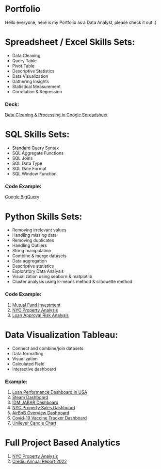 # Portfolio
Hello everyone, here is my Portfolio as a Data Analyst, please check it out :)


# Spreadsheet / Excel Skills Sets:
- Data Cleaning
- Query Table
- Pivot Table
- Descriptive Statistics
- Data Visualization
- Gathering Insights
- Statistical Measurement
- Correlation & Regression

### Deck:
[Data Cleaning & Processing in Google Spreadsheet](https://drive.google.com/file/d/1qAjOrbO_I0HHONZ0pjpU4et4D78b8Mh9/view?usp=sharing)


# SQL Skills Sets:
- Standard Query Syntax
- SQL Aggregate Functions
- SQL Joins
- SQL Data Type
- SQL Date Format
- SQL Window Function

### Code Example:
[Google BigQuery](https://console.cloud.google.com/bigquery?sq=1005814389844:eb240364773b4393a547869d2d6c98c1&project=absolute-text-356808&ws=!1m4!1m3!8m2!1s1005814389844!2seb240364773b4393a547869d2d6c98c1)

# Python Skills Sets:
- Removing irrelevant values
- Handling missing data
- Removing duplicates
- Handling Outliers
- String manipulation
- Combine & merge datasets
- Data aggregation
- Descriptive statistics
- Exploratory Data Analysis
- Visualization using seaborn & matplotlib
- Cluster analysis using k-means method & silhouette method

### Code Example:
1. [Mutual Fund Investment](https://github.com/alvinowrp/portfolio/blob/main/mutual_fund_investment.ipynb)
2. [NYC Property Analysis](https://github.com/alvinowrp/portfolio/blob/main/nyc_property_analysis.ipynb)
3. [Loan Approval Risk Analysis](https://github.com/alvinowrp/portfolio/blob/main/Loan_Approval_Risk_Analysis.ipynb)

# Data Visualization Tableau:
- Connect and combine/join datasets
- Data formatting
- Visualization
- Calculated Field
- Interactive dashboard

### Example:
1. [Loan Performance Dashboard in USA](https://public.tableau.com/app/profile/alvino.wirapratama/viz/TLSIMCOMPLETED/Dashboard1)
2. [Steam Dashboard](https://public.tableau.com/app/profile/alvino.wirapratama/viz/W10W11FSDA-Alvino-Wirapratamarev_17007397413810/Dashboard)
3. [IDM JABAR Dashboard](https://public.tableau.com/app/profile/alvino.wirapratama/viz/IDMJabar/Dashboard4)
4. [NYC Property Sales Dashboard](https://public.tableau.com/app/profile/alvino.wirapratama/viz/GFPbaru/Dashboard1)
5. [AirBnB Overview Dashboard](https://public.tableau.com/app/profile/alvino.wirapratama/viz/Milestone2_16691986818490/Dashboard3)
6. [Covid-19 Vaccine Tracker Dashboard](https://public.tableau.com/app/profile/alvino.wirapratama/viz/Advance_16692870979190/Dashboard1)
7. [Unilever Candle Chart](https://public.tableau.com/app/profile/alvino.wirapratama/viz/UNVR/Sheet1)

# Full Project Based Analytics
1. [NYC Property Analysis](https://drive.google.com/file/d/1BXqYNet0zgdjg_UpqY-fFXwrLe12YU2Z/view?usp=sharing)
2. [Crediu Annual Report 2022](https://drive.google.com/file/d/1V5dJ02l7KutHiqSwzXxc5OkMQvrCYAt8/view?usp=sharing)

